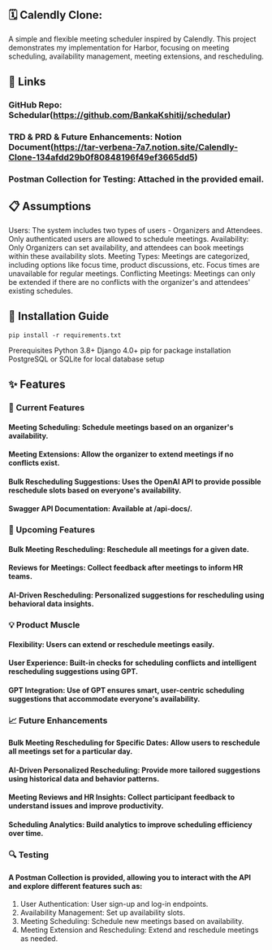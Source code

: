 ## 🗓️ Calendly Clone:
A simple and flexible meeting scheduler inspired by Calendly. This project demonstrates my implementation for Harbor, focusing on meeting scheduling, availability management, meeting extensions, and rescheduling.

## 📎 Links
### GitHub Repo: Schedular(https://github.com/BankaKshitij/schedular)
### TRD & PRD & Future Enhancements: Notion Document(https://tar-verbena-7a7.notion.site/Calendly-Clone-134afdd29b0f80848196f49ef3665dd5)
### Postman Collection for Testing: Attached in the provided email.

## 📋 Assumptions
Users: The system includes two types of users - Organizers and Attendees. Only authenticated users are allowed to schedule meetings.
Availability: Only Organizers can set availability, and attendees can book meetings within these availability slots.
Meeting Types: Meetings are categorized, including options like focus time, product discussions, etc. Focus times are unavailable for regular meetings.
Conflicting Meetings: Meetings can only be extended if there are no conflicts with the organizer's and attendees' existing schedules.

## 🚀 Installation Guide

`pip install -r requirements.txt`

Prerequisites
Python 3.8+
Django 4.0+
pip for package installation
PostgreSQL or SQLite for local database setup


## ✨ Features

### 📅 Current Features

#### Meeting Scheduling: Schedule meetings based on an organizer's availability.
#### Meeting Extensions: Allow the organizer to extend meetings if no conflicts exist.
#### Bulk Rescheduling Suggestions: Uses the OpenAI API to provide possible reschedule slots based on everyone's availability.
#### Swagger API Documentation: Available at /api-docs/.

### 🔮 Upcoming Features
#### Bulk Meeting Rescheduling: Reschedule all meetings for a given date.
#### Reviews for Meetings: Collect feedback after meetings to inform HR teams.
#### AI-Driven Rescheduling: Personalized suggestions for rescheduling using behavioral data insights.

### 💡 Product Muscle
#### Flexibility: Users can extend or reschedule meetings easily.
#### User Experience: Built-in checks for scheduling conflicts and intelligent rescheduling suggestions using GPT.
#### GPT Integration: Use of GPT ensures smart, user-centric scheduling suggestions that accommodate everyone's availability.

### 📈 Future Enhancements
#### Bulk Meeting Rescheduling for Specific Dates: Allow users to reschedule all meetings set for a particular day.
#### AI-Driven Personalized Rescheduling: Provide more tailored suggestions using historical data and behavior patterns.
#### Meeting Reviews and HR Insights: Collect participant feedback to understand issues and improve productivity.
#### Scheduling Analytics: Build analytics to improve scheduling efficiency over time.

### 🔍 Testing
#### A Postman Collection is provided, allowing you to interact with the API and explore different features such as:

1. User Authentication: User sign-up and log-in endpoints.
2. Availability Management: Set up availability slots.
3. Meeting Scheduling: Schedule new meetings based on availability.
4. Meeting Extension and Rescheduling: Extend and reschedule meetings as needed.
